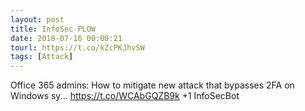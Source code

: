 ```yaml
---
layout: post
title: InfoSec PLOW
date: 2018-07-16 00:00:21
tourl: https://t.co/kZcPKJhvSW
tags: [Attack]
---
```

Office 365 admins: How to mitigate new attack that bypasses 2FA on Windows sy...
https://t.co/WCAbGQZB9k
+1 InfoSecBot